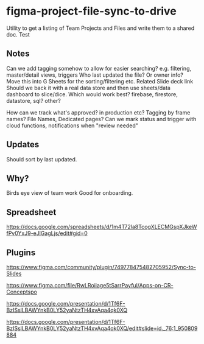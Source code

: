 # figma-project-file-sync-to-drive
Utility to get a listing of Team Projects and Files and write them to a shared doc. Test

## Notes
Can we add tagging somehow to allow for easier searching?
	e.g. filtering, master/detail views, triggers
Who last updated the file? Or owner info?
Move this into G Sheets for the sorting/filtering etc.
Related Slide deck link
Should we back it with a real data store and then use sheets/data dashboard to slice/dice.
	Which would work best? firebase, firestore, datastore, sql? other?

How can we track what's approved? in production etc? 
Tagging by frame names? File Names, Dedicated pages?
Can we mark status and trigger with cloud functions, notifications when "review needed"


## Updates
Should sort by last updated.

## Why?
Birds eye view of team work
Good for onboarding.

## Spreadsheet
https://docs.google.com/spreadsheets/d/1m4T72la8TcogXLECMGspXJkeWfPv0YxJ9-eJlGagLjs/edit#gid=0


## Plugins
https://www.figma.com/community/plugin/749778475482705952/Sync-to-Slides

https://www.figma.com/file/RwLRoiiage5tSarrPayful/Apps-on-CR-Conceptspo


https://docs.google.com/presentation/d/1Tf6F-BzISslLBAWYnkB0LY52yaNtzTH4xvAqa4qk0XQ

https://docs.google.com/presentation/d/1Tf6F-BzISslLBAWYnkB0LY52yaNtzTH4xvAqa4qk0XQ/edit#slide=id._76:1_950809884